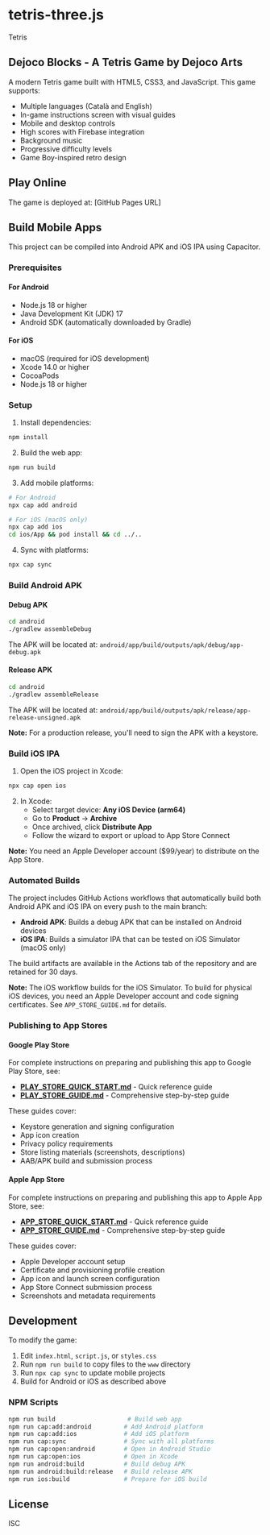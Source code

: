 # tetris-three.js
Tetris

## Dejoco Blocks - A Tetris Game by Dejoco Arts

A modern Tetris game built with HTML5, CSS3, and JavaScript. This game supports:
- Multiple languages (Català and English)
- In-game instructions screen with visual guides
- Mobile and desktop controls
- High scores with Firebase integration
- Background music
- Progressive difficulty levels
- Game Boy-inspired retro design

## Play Online

The game is deployed at: [GitHub Pages URL]

## Build Mobile Apps

This project can be compiled into Android APK and iOS IPA using Capacitor.

### Prerequisites

#### For Android
- Node.js 18 or higher
- Java Development Kit (JDK) 17
- Android SDK (automatically downloaded by Gradle)

#### For iOS
- macOS (required for iOS development)
- Xcode 14.0 or higher
- CocoaPods
- Node.js 18 or higher

### Setup

1. Install dependencies:
```bash
npm install
```

2. Build the web app:
```bash
npm run build
```

3. Add mobile platforms:
```bash
# For Android
npx cap add android

# For iOS (macOS only)
npx cap add ios
cd ios/App && pod install && cd ../..
```

4. Sync with platforms:
```bash
npx cap sync
```

### Build Android APK

#### Debug APK
```bash
cd android
./gradlew assembleDebug
```

The APK will be located at: `android/app/build/outputs/apk/debug/app-debug.apk`

#### Release APK
```bash
cd android
./gradlew assembleRelease
```

The APK will be located at: `android/app/build/outputs/apk/release/app-release-unsigned.apk`

**Note:** For a production release, you'll need to sign the APK with a keystore.

### Build iOS IPA

1. Open the iOS project in Xcode:
```bash
npx cap open ios
```

2. In Xcode:
   - Select target device: **Any iOS Device (arm64)**
   - Go to **Product** → **Archive**
   - Once archived, click **Distribute App**
   - Follow the wizard to export or upload to App Store Connect

**Note:** You need an Apple Developer account ($99/year) to distribute on the App Store.

### Automated Builds

The project includes GitHub Actions workflows that automatically build both Android APK and iOS IPA on every push to the main branch:

- **Android APK**: Builds a debug APK that can be installed on Android devices
- **iOS IPA**: Builds a simulator IPA that can be tested on iOS Simulator (macOS only)

The build artifacts are available in the Actions tab of the repository and are retained for 30 days.

**Note:** The iOS workflow builds for the iOS Simulator. To build for physical iOS devices, you need an Apple Developer account and code signing certificates. See `APP_STORE_GUIDE.md` for details.

### Publishing to App Stores

#### Google Play Store

For complete instructions on preparing and publishing this app to Google Play Store, see:
- **[PLAY_STORE_QUICK_START.md](PLAY_STORE_QUICK_START.md)** - Quick reference guide
- **[PLAY_STORE_GUIDE.md](PLAY_STORE_GUIDE.md)** - Comprehensive step-by-step guide

These guides cover:
- Keystore generation and signing configuration
- App icon creation
- Privacy policy requirements
- Store listing materials (screenshots, descriptions)
- AAB/APK build and submission process

#### Apple App Store

For complete instructions on preparing and publishing this app to Apple App Store, see:
- **[APP_STORE_QUICK_START.md](APP_STORE_QUICK_START.md)** - Quick reference guide
- **[APP_STORE_GUIDE.md](APP_STORE_GUIDE.md)** - Comprehensive step-by-step guide

These guides cover:
- Apple Developer account setup
- Certificate and provisioning profile creation
- App icon and launch screen configuration
- App Store Connect submission process
- Screenshots and metadata requirements

## Development

To modify the game:
1. Edit `index.html`, `script.js`, or `styles.css`
2. Run `npm run build` to copy files to the `www` directory
3. Run `npx cap sync` to update mobile projects
4. Build for Android or iOS as described above

### NPM Scripts

```bash
npm run build                    # Build web app
npm run cap:add:android         # Add Android platform
npm run cap:add:ios             # Add iOS platform
npm run cap:sync                # Sync with all platforms
npm run cap:open:android        # Open in Android Studio
npm run cap:open:ios            # Open in Xcode
npm run android:build           # Build debug APK
npm run android:build:release   # Build release APK
npm run ios:build               # Prepare for iOS build
```

## License

ISC
